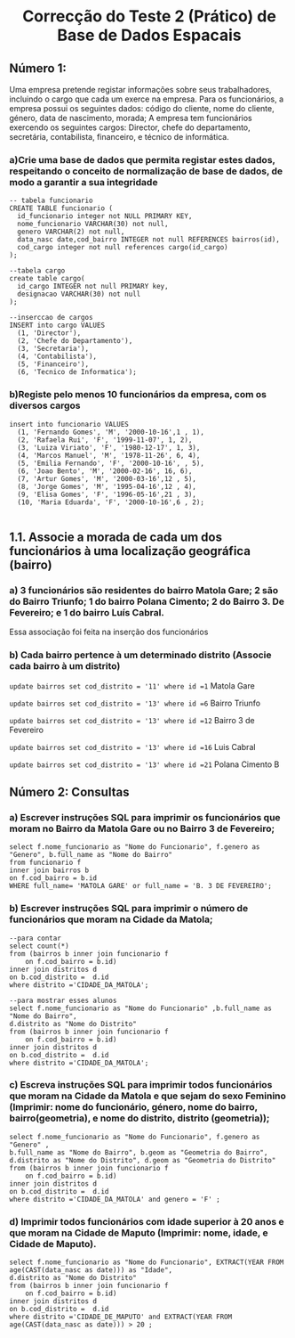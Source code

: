 # <p align="center">Correcção do Teste 2 (Prático) de Base de Dados Espacais</p>

## Número 1: 
<p> Uma empresa pretende registar informações sobre seus trabalhadores, incluindo o cargo que cada um exerce na
empresa. Para os funcionários, a empresa possui os seguintes dados: código do cliente, nome do cliente, género, data de
nascimento, morada; A empresa tem funcionários exercendo os seguintes cargos: Director, chefe do departamento, secretária, contabilista,
financeiro, e técnico de informática.</p>

### a)Crie uma base de dados que permita registar estes dados, respeitando o conceito de normalização de base de dados, de modo a garantir a sua integridade


```
-- tabela funcionario
CREATE TABLE funcionario (
  id_funcionario integer not NULL PRIMARY KEY,
  nome_funcionario VARCHAR(30) not null,
  genero VARCHAR(2) not null,
  data_nasc date,cod_bairro INTEGER not null REFERENCES bairros(id),
  cod_cargo integer not null references cargo(id_cargo)
);
```
```
--tabela cargo
create table cargo(
  id_cargo INTEGER not null PRIMARY key,
  designacao VARCHAR(30) not null
);
```

```
--inserccao de cargos
INSERT into cargo VALUES 
  (1, 'Director'),
  (2, 'Chefe do Departamento'), 
  (3, 'Secretaria'),
  (4, 'Contabilista'),
  (5, 'Financeiro'),
  (6, 'Tecnico de Informatica');
```

### b)Registe pelo menos 10 funcionários da empresa, com os diversos cargos</p>

```
insert into funcionario VALUES
  (1, 'Fernando Gomes', 'M', '2000-10-16',1 , 1),
  (2, 'Rafaela Rui', 'F', '1999-11-07', 1, 2),
  (3, 'Luiza Viriato', 'F', '1980-12-17', 1, 3),
  (4, 'Marcos Manuel', 'M', '1978-11-26', 6, 4),
  (5, 'Emilia Fernando', 'F', '2000-10-16', , 5),
  (6, 'Joao Bento', 'M', '2000-02-16', 16, 6),
  (7, 'Artur Gomes', 'M', '2000-03-16',12 , 5),
  (8, 'Jorge Gomes', 'M', '1995-04-16',12 , 4),
  (9, 'Elisa Gomes', 'F', '1996-05-16',21 , 3),
  (10, 'Maria Eduarda', 'F', '2000-10-16',6 , 2);
          
```

## 1.1. Associe a morada de cada um dos funcionários à uma localização geográfica (bairro)
### a) 3 funcionários são residentes do bairro Matola Gare; 2 são do Bairro Triunfo; 1 do bairro Polana Cimento; 2 do Bairro 3. De Fevereiro; e 1 do bairro Luís Cabral.
Essa associação foi feita na inserção dos funcionários

### b) Cada bairro pertence à um determinado distrito (Associe cada bairro à um distrito)
`update bairros set cod_distrito = '11' where id =1`  Matola Gare

`update bairros set cod_distrito = '13' where id =6` Bairro Triunfo

`update bairros set cod_distrito = '13' where id =12` Bairro 3 de Fevereiro

`update bairros set cod_distrito = '13' where id =16` Luis Cabral

`update bairros set cod_distrito = '13' where id =21` Polana Cimento B


##
## Número 2: Consultas
### a) Escrever instruções SQL para imprimir os funcionários que moram no Bairro da Matola Gare ou no Bairro 3 de Fevereiro;
```
select f.nome_funcionario as "Nome do Funcionario", f.genero as "Genero", b.full_name as "Nome do Bairro"
from funcionario f
inner join bairros b
on f.cod_bairro = b.id
WHERE full_name= 'MATOLA GARE' or full_name = 'B. 3 DE FEVEREIRO';
```

### b) Escrever instruções SQL para imprimir o número de funcionários que moram na Cidade da Matola;
```
--para contar
select count(*)
from (bairros b inner join funcionario f
	on f.cod_bairro = b.id)
inner join distritos d
on b.cod_distrito =  d.id
where distrito ='CIDADE_DA_MATOLA';

--para mostrar esses alunos
select f.nome_funcionario as "Nome do Funcionario" ,b.full_name as "Nome do Bairro", 
d.distrito as "Nome do Distrito"
from (bairros b inner join funcionario f
	on f.cod_bairro = b.id)
inner join distritos d
on b.cod_distrito =  d.id
where distrito ='CIDADE_DA_MATOLA';
```

### c) Escreva instruções SQL para imprimir todos funcionários que moram na Cidade da Matola e que sejam do sexo Feminino (Imprimir: nome do funcionário, género, nome do bairro, bairro(geometria), e nome do distrito, distrito (geometria));

```
select f.nome_funcionario as "Nome do Funcionario", f.genero as "Genero" ,
b.full_name as "Nome do Bairro", b.geom as "Geometria do Bairro",
d.distrito as "Nome do Distrito", d.geom as "Geometria do Distrito"
from (bairros b inner join funcionario f
	on f.cod_bairro = b.id)
inner join distritos d
on b.cod_distrito =  d.id
where distrito ='CIDADE_DA_MATOLA' and genero = 'F' ;
```

### d) Imprimir todos funcionários com idade superior à 20 anos e que moram na Cidade de Maputo (Imprimir: nome, idade, e Cidade de Maputo).

```
select f.nome_funcionario as "Nome do Funcionario", EXTRACT(YEAR FROM age(CAST(data_nasc as date))) as "Idade",
d.distrito as "Nome do Distrito"
from (bairros b inner join funcionario f
	on f.cod_bairro = b.id)
inner join distritos d
on b.cod_distrito =  d.id
where distrito ='CIDADE_DE_MAPUTO' and EXTRACT(YEAR FROM age(CAST(data_nasc as date))) > 20 ;
```

